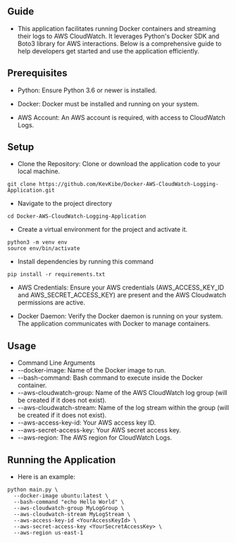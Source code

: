 ## Guide
- This application facilitates running Docker containers and streaming their logs to AWS CloudWatch. It leverages Python's Docker SDK and Boto3 library for AWS interactions. Below is a comprehensive guide to help developers get started and use the application efficiently.

## Prerequisites
- Python: Ensure Python 3.6 or newer is installed.

- Docker: Docker must be installed and running on your system.

- AWS Account: An AWS account is required, with access to CloudWatch Logs.

## Setup

- Clone the Repository: Clone or download the application code to your local machine.
```
git clone https://github.com/KevKibe/Docker-AWS-CloudWatch-Logging-Application.git

```

- Navigate to the project directory 
```
cd Docker-AWS-CloudWatch-Logging-Application
```

- Create a virtual environment for the project and activate it.
```
python3 -m venv env
source env/bin/activate
```

- Install dependencies by running this command
```
pip install -r requirements.txt

```
- AWS Credentials: Ensure your AWS credentials (AWS_ACCESS_KEY_ID and AWS_SECRET_ACCESS_KEY) are present and the AWS Cloudwatch permissions are active.

- Docker Daemon: Verify the Docker daemon is running on your system. The application communicates with Docker to manage containers.


## Usage
- Command Line Arguments
- --docker-image: Name of the Docker image to run.
- --bash-command: Bash command to execute inside the Docker container.
- --aws-cloudwatch-group: Name of the AWS CloudWatch log group (will be created if it does not exist).
- --aws-cloudwatch-stream: Name of the log stream within the group (will be created if it does not exist).
- --aws-access-key-id: Your AWS access key ID.
- --aws-secret-access-key: Your AWS secret access key.
- --aws-region: The AWS region for CloudWatch Logs.

## Running the Application
- Here is an example:
```
python main.py \
  --docker-image ubuntu:latest \
  --bash-command "echo Hello World" \
  --aws-cloudwatch-group MyLogGroup \
  --aws-cloudwatch-stream MyLogStream \
  --aws-access-key-id <YourAccessKeyId> \
  --aws-secret-access-key <YourSecretAccessKey> \
  --aws-region us-east-1

```
